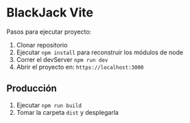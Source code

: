 # BlackJack Vite

Pasos para ejecutar proyecto:

1. Clonar repositorio
2. Ejecutar ```npm install``` para reconstruir los módulos de node
3. Correr el devServer ```npm run dev```
4. Abrir el proyecto en: ```https://localhost:3000```
## Producción

1. Ejecutar ```npm run build```
2. Tomar la carpeta ```dist``` y desplegarla